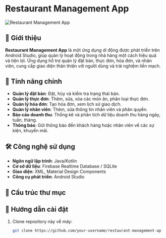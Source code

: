 # Restaurant Management App

![Restaurant Management App](https://via.placeholder.com/800x300?text=Restaurant+Management+App)

## 📱 Giới thiệu

**Restaurant Management App** là một ứng dụng di động được phát triển trên Android Studio, giúp quản lý hoạt động trong nhà hàng một cách hiệu quả và tiện lợi. Ứng dụng hỗ trợ quản lý đặt bàn, thực đơn, hóa đơn, và nhân viên, cung cấp giao diện thân thiện với người dùng và trải nghiệm liền mạch.

## 🚀 Tính năng chính

- **Quản lý đặt bàn**: Đặt, hủy và kiểm tra trạng thái bàn.
- **Quản lý thực đơn**: Thêm, sửa, xóa các món ăn, phân loại thực đơn.
- **Quản lý hóa đơn**: Tạo hóa đơn, xem lịch sử giao dịch.
- **Quản lý nhân viên**: Thêm, sửa thông tin nhân viên và phân quyền.
- **Báo cáo doanh thu**: Thống kê và phân tích dữ liệu doanh thu hàng ngày, tuần, tháng.
- **Thông báo**: Gửi thông báo đến khách hàng hoặc nhân viên về các sự kiện, khuyến mãi.

## 🛠️ Công nghệ sử dụng

- **Ngôn ngữ lập trình**: Java/Kotlin
- **Cơ sở dữ liệu**: Firebase Realtime Database / SQLite
- **Giao diện**: XML, Material Design Components
- **Công cụ phát triển**: Android Studio

## 📂 Cấu trúc thư mục


## 🌟 Hướng dẫn cài đặt

1. Clone repository này về máy:
   ```bash
   git clone https://github.com/your-username/restaurant-management-app.git
